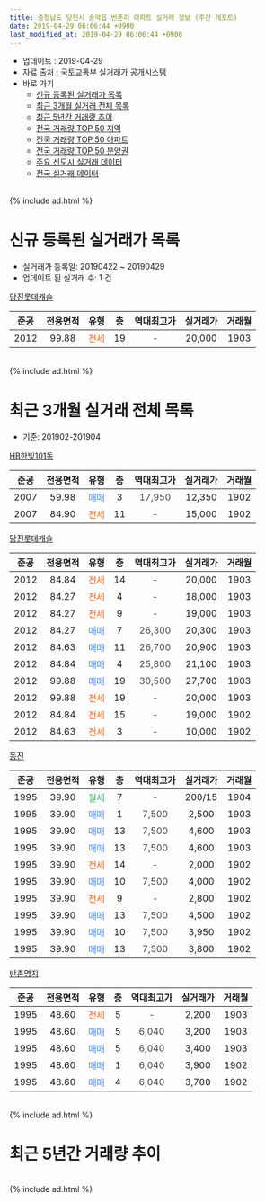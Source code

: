 ```yaml
---
title: 충청남도 당진시 송악읍 반촌리 아파트 실거래 정보 (주간 레포트)
date: 2019-04-29 06:06:44 +0900
last_modified_at: 2019-04-29 06:06:44 +0900
---
```


* 업데이트 : 2019-04-29
* 자료 출처 : [국토교통부 실거래가 공개시스템](http://rt.molit.go.kr)
* 바로 가기
    * [신규 등록된 실거래가 목록](#신규-등록된-실거래가-목록)
    * [최근 3개월 실거래 전체 목록](#최근-3개월-실거래-전체-목록)
    * [최근 5년간 거래량 추이](#최근-5년간-거래량-추이)
    * [전국 거래량 TOP 50 지역](https://inasie.github.io/apt-trade-info/최근-3개월-전국에서-가장-거래가-많이-발생한-지역)
    * [전국 거래량 TOP 50 아파트](https://inasie.github.io/apt-trade-info/최근-3개월-전국에서-가장-거래가-많이-발생한-아파트)
    * [전국 거래량 TOP 50 분양권](https://inasie.github.io/apt-trade-info/최근-3개월-전국에서-가장-거래가-많이-발생한-분양권)
    * [주요 신도시 실거래 데이터](https://inasie.github.io/apt-trade-info/주요-신도시)
    * [전국 실거래 데이터](https://inasie.github.io/apt-trade-info/전국)
<br>
{% include ad.html %}
<br>

# 신규 등록된 실거래가 목록
* 실거래가 등록일: 20190422 ~ 20190429
* 업데이트 된 실거래 수: 1 건


[당진롯데캐슬](https://search.naver.com/search.naver?query=%EC%B6%A9%EC%B2%AD%EB%82%A8%EB%8F%84+%EB%8B%B9%EC%A7%84%EC%8B%9C+%EC%86%A1%EC%95%85%EC%9D%8D+%EB%B0%98%EC%B4%8C%EB%A6%AC+%EB%8B%B9%EC%A7%84%EB%A1%AF%EB%8D%B0%EC%BA%90%EC%8A%AC)

|준공|전용면적|유형|층|역대최고가|실거래가|거래월|
|:---:|:---:|:---:|:---:|:---:|:---:|:---:|
|2012|99.88|<span style="color:#ff5a00">전세</span>|19|<span style="color:#444444">-</span>|20,000|1903|


<br>
{% include ad.html %}
<br>

# 최근 3개월 실거래 전체 목록
* 기준: 201902-201904


[HB한빛101동](https://search.naver.com/search.naver?query=%EC%B6%A9%EC%B2%AD%EB%82%A8%EB%8F%84+%EB%8B%B9%EC%A7%84%EC%8B%9C+%EC%86%A1%EC%95%85%EC%9D%8D+%EB%B0%98%EC%B4%8C%EB%A6%AC+HB%ED%95%9C%EB%B9%9B101%EB%8F%99)

|준공|전용면적|유형|층|역대최고가|실거래가|거래월|
|:---:|:---:|:---:|:---:|:---:|:---:|:---:|
|2007|59.98|<span style="color:#4285f3">매매</span>|3|<span style="color:#444444">17,950</span>|12,350|1902|
|2007|84.90|<span style="color:#ff5a00">전세</span>|11|<span style="color:#444444">-</span>|15,000|1902|

[당진롯데캐슬](https://search.naver.com/search.naver?query=%EC%B6%A9%EC%B2%AD%EB%82%A8%EB%8F%84+%EB%8B%B9%EC%A7%84%EC%8B%9C+%EC%86%A1%EC%95%85%EC%9D%8D+%EB%B0%98%EC%B4%8C%EB%A6%AC+%EB%8B%B9%EC%A7%84%EB%A1%AF%EB%8D%B0%EC%BA%90%EC%8A%AC)

|준공|전용면적|유형|층|역대최고가|실거래가|거래월|
|:---:|:---:|:---:|:---:|:---:|:---:|:---:|
|2012|84.84|<span style="color:#ff5a00">전세</span>|14|<span style="color:#444444">-</span>|20,000|1903|
|2012|84.27|<span style="color:#ff5a00">전세</span>|4|<span style="color:#444444">-</span>|18,000|1903|
|2012|84.27|<span style="color:#ff5a00">전세</span>|9|<span style="color:#444444">-</span>|19,000|1903|
|2012|84.27|<span style="color:#4285f3">매매</span>|7|<span style="color:#444444">26,300</span>|20,300|1903|
|2012|84.63|<span style="color:#4285f3">매매</span>|11|<span style="color:#444444">26,700</span>|20,900|1903|
|2012|84.84|<span style="color:#4285f3">매매</span>|4|<span style="color:#444444">25,800</span>|21,100|1903|
|2012|99.88|<span style="color:#4285f3">매매</span>|19|<span style="color:#444444">30,500</span>|27,700|1903|
|2012|99.88|<span style="color:#ff5a00">전세</span>|19|<span style="color:#444444">-</span>|20,000|1903|
|2012|84.84|<span style="color:#ff5a00">전세</span>|15|<span style="color:#444444">-</span>|19,000|1902|
|2012|84.63|<span style="color:#ff5a00">전세</span>|3|<span style="color:#444444">-</span>|10,000|1902|

[동진](https://search.naver.com/search.naver?query=%EC%B6%A9%EC%B2%AD%EB%82%A8%EB%8F%84+%EB%8B%B9%EC%A7%84%EC%8B%9C+%EC%86%A1%EC%95%85%EC%9D%8D+%EB%B0%98%EC%B4%8C%EB%A6%AC+%EB%8F%99%EC%A7%84)

|준공|전용면적|유형|층|역대최고가|실거래가|거래월|
|:---:|:---:|:---:|:---:|:---:|:---:|:---:|
|1995|39.90|<span style="color:#34a853">월세</span>|7|<span style="color:#444444">-</span>|200/15|1904|
|1995|39.90|<span style="color:#4285f3">매매</span>|1|<span style="color:#444444">7,500</span>|2,500|1903|
|1995|39.90|<span style="color:#4285f3">매매</span>|13|<span style="color:#444444">7,500</span>|4,600|1903|
|1995|39.90|<span style="color:#4285f3">매매</span>|13|<span style="color:#444444">7,500</span>|4,600|1903|
|1995|39.90|<span style="color:#ff5a00">전세</span>|14|<span style="color:#444444">-</span>|2,000|1902|
|1995|39.90|<span style="color:#4285f3">매매</span>|10|<span style="color:#444444">7,500</span>|4,000|1902|
|1995|39.90|<span style="color:#ff5a00">전세</span>|9|<span style="color:#444444">-</span>|2,800|1902|
|1995|39.90|<span style="color:#4285f3">매매</span>|13|<span style="color:#444444">7,500</span>|4,500|1902|
|1995|39.90|<span style="color:#4285f3">매매</span>|10|<span style="color:#444444">7,500</span>|3,950|1902|
|1995|39.90|<span style="color:#4285f3">매매</span>|13|<span style="color:#444444">7,500</span>|3,800|1902|

[반촌명지](https://search.naver.com/search.naver?query=%EC%B6%A9%EC%B2%AD%EB%82%A8%EB%8F%84+%EB%8B%B9%EC%A7%84%EC%8B%9C+%EC%86%A1%EC%95%85%EC%9D%8D+%EB%B0%98%EC%B4%8C%EB%A6%AC+%EB%B0%98%EC%B4%8C%EB%AA%85%EC%A7%80)

|준공|전용면적|유형|층|역대최고가|실거래가|거래월|
|:---:|:---:|:---:|:---:|:---:|:---:|:---:|
|1995|48.60|<span style="color:#ff5a00">전세</span>|5|<span style="color:#444444">-</span>|2,200|1903|
|1995|48.60|<span style="color:#4285f3">매매</span>|5|<span style="color:#444444">6,040</span>|3,200|1903|
|1995|48.60|<span style="color:#4285f3">매매</span>|5|<span style="color:#444444">6,040</span>|3,400|1903|
|1995|48.60|<span style="color:#4285f3">매매</span>|1|<span style="color:#444444">6,040</span>|3,900|1902|
|1995|48.60|<span style="color:#4285f3">매매</span>|4|<span style="color:#444444">6,040</span>|3,700|1902|


<br>
{% include ad.html %}
<br>

# 최근 5년간 거래량 추이


<div style="width:100%;">
    <canvas id="deal_progress" height="200"></canvas>
</div>

<script>
new Chart(document.getElementById("deal_progress"), {
    type: 'line',
    data: {
        labels: ['201404','201405','201406','201407','201408','201409','201410','201411','201412','201501','201502','201503','201504','201505','201506','201507','201508','201509','201510','201511','201512','201601','201602','201603','201604','201605','201606','201607','201608','201609','201610','201611','201612','201701','201702','201703','201704','201705','201706','201707','201708','201709','201710','201711','201712','201801','201802','201803','201804','201805','201806','201807','201808','201809','201810','201811','201812','201901','201902','201903','201904'],
        datasets: [{
            label: '매매',
            pointRadius: 1,
            data: [14, 15, 17, 22, 34, 32, 32, 19, 29, 27, 25, 29, 33, 22, 15, 15, 17, 18, 13, 7, 7, 6, 7, 12, 14, 8, 13, 2, 9, 5, 7, 7, 12, 5, 10, 10, 7, 12, 12, 7, 7, 7, 3, 2, 8, 9, 3, 12, 7, 8, 7, 6, 7, 7, 7, 4, 6, 10, 7, 9, 0],
            borderColor: "rgba(255, 201, 14, 1)",
            backgroundColor: "rgba(255, 201, 14, 0.5)",
            fill: false,
            lineTension: 0
        },{
            label: '전월세',
            pointRadius: 1,
            data: [9, 8, 7, 3, 6, 6, 6, 6, 9, 7, 6, 11, 6, 7, 5, 3, 4, 7, 7, 2, 2, 9, 8, 8, 5, 5, 6, 6, 0, 5, 7, 8, 10, 4, 7, 7, 8, 10, 3, 3, 0, 5, 2, 6, 1, 9, 4, 6, 2, 5, 7, 12, 2, 2, 5, 2, 3, 10, 5, 5, 1],
            borderColor: "rgba(0, 141, 185, 1)",
            backgroundColor: "rgba(0, 141, 185, 0.5)",
            fill: false,
            lineTension: 0
        }
        ]
    },
    options: {
        responsive: true,
        title: {
            display: false
        },
        tooltips: {
            mode: 'index',
            intersect: false
        },
        hover: {
            mode: 'nearest',
            intersect: true
        },
        scales: {
            xAxes: [{
                display: true,
                scaleLabel: {
                    display: true,
                    labelString: '년/월'
                }
            }],
            yAxes: [{
                display: true,
                ticks: {
                    suggestedMin: 0,
                },
                scaleLabel: {
                    display: true,
                    labelString: '실거래 수'
                }
            }]
        }
    }
});

</script>


<br>
{% include ad.html %}
<br>

